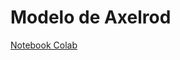 # Modelo de Axelrod
[Notebook Colab](https://colab.research.google.com/drive/1Rg4LpwvNVD4K7EktB4BHt4mPsKNZG9fS?usp=sharing)
